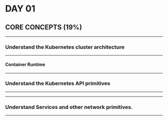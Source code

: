 # DAY 01

## **CORE CONCEPTS (19%)**

---

### **Understand the Kubernetes cluster architecture**

---

#### **Container Runtime**

---

### Understand the Kubernetes API primitives

---



---

### Understand Services and other network primitives.

---
